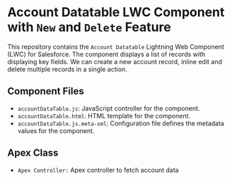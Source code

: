 # Account Datatable LWC Component with `New` and `Delete` Feature

This repository contains the `Account Datatable` Lightning Web Component (LWC) for Salesforce. The component displays a list of records with displaying key fields. We can create a new account record, inline edit and delete multiple records in a single action. 

## Component Files

- `accountDataTable.js`: JavaScript controller for the component.
- `accountDataTable.html`: HTML template for the component.
- `accountDataTable.js.meta-xml`: Configuration file defines the metadata values for the component.

## Apex Class

- `Apex Controller:` Apex controller to fetch account data

   


